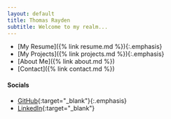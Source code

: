 ```yaml
---
layout: default
title: Thomas Rayden
subtitle: Welcome to my realm...
---
```


- [My Resume]({% link resume.md %}){:.emphasis}
- [My Projects]({% link projects.md %}){:.emphasis}
- [About Me]({% link about.md %})
- [Contact]({% link contact.md %})

#### Socials

- [GitHub](https://github.com/thomasraydeniscool/){:target="_blank"}{:.emphasis}
- [LinkedIn](https://www.linkedin.com/in/tomrayden/){:target="_blank"}
